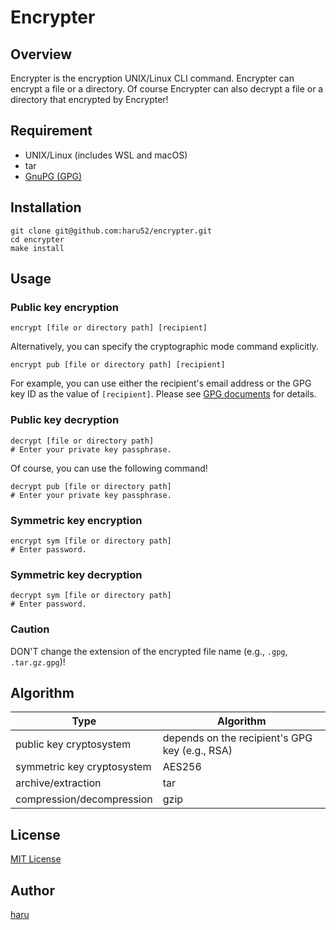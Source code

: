 # Encrypter

## Overview

Encrypter is the encryption UNIX/Linux CLI command. Encrypter can encrypt a file or a directory. Of course Encrypter can also decrypt a file or a directory that encrypted by Encrypter!

## Requirement

- UNIX/Linux (includes WSL and macOS)
- tar
- [GnuPG (GPG)](https://gnupg.org/)

## Installation

```console
git clone git@github.com:haru52/encrypter.git
cd encrypter
make install
```

## Usage

### Public key encryption

```console
encrypt [file or directory path] [recipient]
```

Alternatively, you can specify the cryptographic mode command explicitly.

```console
encrypt pub [file or directory path] [recipient]
```

For example, you can use either the recipient's email address or the GPG key ID as the value of `[recipient]`. Please see [GPG documents](https://www.gnupg.org/documentation/index.html) for details.

### Public key decryption

```console
decrypt [file or directory path]
# Enter your private key passphrase.
```

Of course, you can use the following command!

```console
decrypt pub [file or directory path]
# Enter your private key passphrase.
```

### Symmetric key encryption

```console
encrypt sym [file or directory path]
# Enter password.
```

### Symmetric key decryption

```console
decrypt sym [file or directory path]
# Enter password.
```

### Caution

DON'T change the extension of the encrypted file name (e.g., `.gpg`, `.tar.gz.gpg`)!

## Algorithm

| Type | Algorithm |
|-|-|
| public key cryptosystem | depends on the recipient's GPG key (e.g., RSA) |
| symmetric key cryptosystem | AES256 |
| archive/extraction | tar |
| compression/decompression | gzip |

## License

[MIT License](LICENSE)

## Author

[haru](https://haru52.com/)
